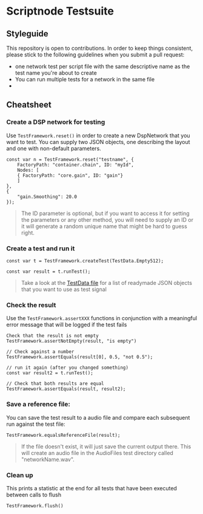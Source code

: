 # Scriptnode Testsuite

## Styleguide

This repository is open to contributions. In order to keep things consistent, please stick to the following guidelines when you submit a pull request:

- one network test per script file with the same descriptive name as the test name you're about to create
- You can run multiple tests for a network in the same file
- 

## Cheatsheet

### Create a DSP network for testing

Use `TestFramework.reset()` in order to create a new DspNetwork that you want to test.
You can supply two JSON objects, one describing the layout and one with non-default parameters.

```
const var n = TestFramework.reset("testname", {
	FactoryPath: "container.chain", ID: "myId",
	Nodes: [
	{ FactoryPath: "core.gain", ID: "gain"}
	]
},
{
	"gain.Smoothing": 20.0
});
```

> The ID parameter is optional, but if you want to access it for setting the parameters or any other method, you will need to supply an ID or it will generate a random unique name that might be hard to guess right.

### Create a test and run it

```
const var t = TestFramework.createTest(TestData.Empty512);

const var result = t.runTest();
```

> Take a look at the [TestData file](https://github.com/christoph-hart/scriptnode_testsuite/blob/master/testsuite/Scripts/Framework/TestData.js) for a list of readymade JSON objects that you want to use as test signal

### Check the result

Use the `TestFramework.assertXXX` functions in conjunction with a meaningful error message that will be logged if the test fails

```
Check that the result is not empty
TestFramework.assertNotEmpty(result, "is empty")

// Check against a number
TestFramework.assertEquals(result[0], 0.5, "not 0.5");

// run it again (after you changed something)
const var result2 = t.runTest(); 

// Check that both results are equal
TestFramework.assertEquals(result, result2);
```

### Save a reference file:

You can save the test result to a audio file and compare each subsequent run against the test file:

```
TestFramework.equalsReferenceFile(result);
```

> If the file doesn't exist, it will just save the current output there. This will create an audio file in the AudioFiles test directory called "networkName.wav".

### Clean up

This prints a statistic at the end for all tests that have been executed between calls to flush

```
TestFramework.flush()
```